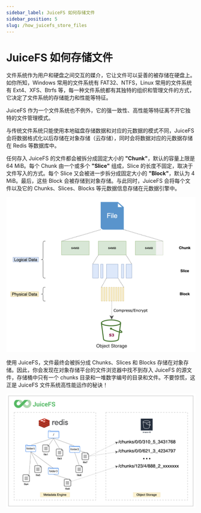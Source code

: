 ```yaml
---
sidebar_label: JuiceFS 如何存储文件
sidebar_position: 5
slug: /how_juicefs_store_files
---
```

# JuiceFS 如何存储文件

文件系统作为用户和硬盘之间交互的媒介，它让文件可以妥善的被存储在硬盘上。如你所知，Windows  常用的文件系统有 FAT32、NTFS，Linux 常用的文件系统有 Ext4、XFS、Btrfs 等，每一种文件系统都有其独特的组织和管理文件的方式，它决定了文件系统的存储能力和性能等特征。

JuiceFS 作为一个文件系统也不例外，它的强一致性、高性能等特征离不开它独特的文件管理模式。

与传统文件系统只能使用本地磁盘存储数据和对应的元数据的模式不同，JuiceFS 会将数据格式化以后存储在对象存储（云存储），同时会将数据对应的元数据存储在 Redis 等数据库中。

任何存入 JuiceFS 的文件都会被拆分成固定大小的 **"Chunk"**，默认的容量上限是 64 MiB。每个 Chunk 由一个或多个 **"Slice"** 组成，Slice 的长度不固定，取决于文件写入的方式。每个 Slice 又会被进一步拆分成固定大小的 **"Block"**，默认为 4 MiB。最后，这些 Block 会被存储到对象存储。与此同时，JuiceFS 会将每个文件以及它的 Chunks、Slices、Blocks 等元数据信息存储在元数据引擎中。

![JuiceFS storage format](../images/juicefs-storage-format-new.png)

使用 JuiceFS，文件最终会被拆分成 Chunks、Slices 和 Blocks 存储在对象存储。因此，你会发现在对象存储平台的文件浏览器中找不到存入 JuiceFS 的源文件，存储桶中只有一个 chunks 目录和一堆数字编号的目录和文件。不要惊慌，这正是 JuiceFS 文件系统高性能运作的秘诀！

![How JuiceFS stores your files](../images/how-juicefs-stores-files-new.png)
